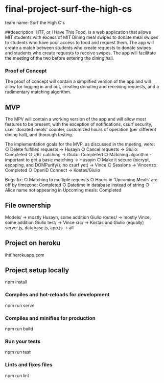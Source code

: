 # final-project-surf-the-high-cs
team name: Surf the High C's

##description
IHTF, or I Have This Food, is a web application that allows MIT students with excess of MIT Dining meal swipes to donate meal swipes to students who have poor access to food and request them. The app will create a match between students who create requests to donate swipes and students who create requests to receive swipes. The app will facilitate the meeting of the two before entering the dining hall. 

### Proof of Concept
The proof of concept will contain a simplified version of the app and will allow for logging in and out, creating donating and receiving requests, and a rudimentary matching algorithm.

## MVP
The MPV will contain a working version of the app and will allow most features to be present, with the exception of notifications, csurf security, user 'donated meals' counter, customized hours of operation (per different dining hall), and thorough testing.

The implementation goals for the MVP, as discussed in the meeting, were:
○  Delete fulfilled requests → Husayn
○  Cancel requests → Giulio: Completed
○  URL catching → Giulio: Completed
○  Matching algorithm - important to get a basic matching → Husayin
○  Make it secure (bicrypt, escaping, and DOMPurify(), no csurf yet) → Vince
○  Sessions → Vincenzo: Completed
○  OpenID Connect → Kostas/Giulio

Bugs fix:
○  Matching to multiple requests
○  Hours in ‘Upcoming Meals’ are off by timezone: Completed
○  Datetime in database instead of string
○  Alice name not appearing in Upcoming meals: Completed

## File ownership
Models/ -> mostly Husayn, some addition Giulio
routes/ -> mostly Vince, some addition Giulio
test/ -> Vince
src/ -> Kostas and Giulio (equally)
server.js, database.js, app.js -> all

## Project on heroku
ihtf.herokuapp.com

## Project setup locally
npm install
### Compiles and hot-reloads for development
npm run serve
### Compiles and minifies for production
npm run build
### Run your tests
npm run test
### Lints and fixes files
npm run lint